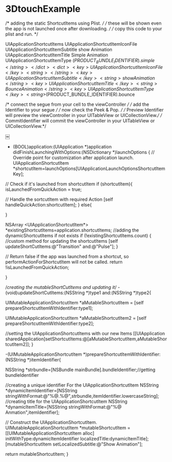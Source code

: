 # 3DtouchExample





/*	adding the static ShortcutItems using Plist.	*/
/*	these will be shown even the app is not launched once after downloading.	*/
/*	copy this code to your plist and run.	*/

<key>UIApplicationShortcutItems</key>
<array>
<dict>
<key>UIApplicationShortcutItemIconFile</key>
<string></string>
<key>UIApplicationShortcutItemSubtitle</key>
<string>show Animation</string>
<key>UIApplicationShortcutItemTitle</key>
<string>Simple Animation</string>
<key>UIApplicationShortcutItemType</key>
<string>$(PRODUCT_BUNDLE_IDENTIFIER).simple</string>
</dict>
<dict>
<key>UIApplicationShortcutItemIconFile</key>
<string></string>
<key>UIApplicationShortcutItemSubtitle</key>
<string>show Animation</string>
<key>UIApplicationShortcutItemTitle</key>
<string>Bounce Animation</string>
<key>UIApplicationShortcutItemType</key>
<string>$(PRODUCT_BUNDLE_IDENTIFIER).bounce</string>
</dict>
</array>


/*	connect the segue from your cell to the viewController 	*/
/*	add the Identifier to your segue	*/
/*	now check the Peek & Pop.	*/
/*	Preview Identifier will preview the viewController in your UITableView or UICollectionView.*/
/*	CommitIdentifier will commit the viewController in your UITableView or UICollectionView.*/

￼


- (BOOL)application:(UIApplication *)application didFinishLaunchingWithOptions:(NSDictionary *)launchOptions {
// Override point for customization after application launch.
UIApplicationShortcutItem *shortcutItem=launchOptions[UIApplicationLaunchOptionsShortcutItemKey];

// Check if it's launched from shortcutItem
if (shortcutItem){
isLaunchedFromQuickAction = true;

// Handle the sortcutItem with required Action
[self handleQuickAction:shortcutItem];
}
else{

}

NSArray <UIApplicationShortcutItem*> *existingShortcutItems=application.shortcutItems;
//adding the dynamicShortcutItems if not exists
if (!existingShortcutItems.count) {
//custom method for updating the shortcutItems
[self updateShortCutItems:@"Transition" and:@"Pulse"];
}


// Return false if the app was launched from a shortcut, so performActionForShortcutItem will not be called.
return !isLaunchedFromQuickAction;


}




/*creating the mutableShortCutItems and updating it*/
-(void)updateShortCutItems:(NSString *)type1 and:(NSString *)type2{

UIMutableApplicationShortcutItem *aMutableShortcutItem = [self prepareShortcutItemWithIdentifier:type1];

UIMutableApplicationShortcutItem *aMutableShortcutItem2 = [self prepareShortcutItemWithIdentifier:type2];




//setting the UIApplicationShortcutItems with our new Items
[[UIApplication sharedApplication]setShortcutItems:@[aMutableShortcutItem,aMutableShortcutItem2]];
}

-(UIMutableApplicationShortcutItem *)prepareShortcutItemWithIdentifier:(NSString *)itemIdentifier{

NSString *strbundle=[NSBundle mainBundle].bundleIdentifier;//getting bundleIdentifier

//creating a unique identifier For the UIApplicationShortcutItem
NSString *dynamicItemIdentifier=[NSString stringWithFormat:@"%@.%@",strbundle,itemIdentifier.lowercaseString];
//creating title for the UIApplicationShortcutItem
NSString *dynamicItemTitle=[NSString stringWithFormat:@"%@ Anmation",itemIdentifier];

// Construct the UIApplicationShortcutItem.
UIMutableApplicationShortcutItem *mutableShortcutItem = [[UIMutableApplicationShortcutItem alloc] initWithType:dynamicItemIdentifier localizedTitle:dynamicItemTitle];
[mutableShortcutItem setLocalizedSubtitle:@"Show Animation"];

return mutableShortcutItem;
}
